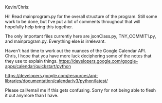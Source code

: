 Kevin/Chris:

Hi! Read mainprogram.py for the overall structure of the program. Still some work to be done, but I've
put a lot of comments throughout that will hopefully help bring this together.


The only important files currently here are jsonClass.py, TNY_COMMIT1.py, and mainprogram.py. Everything else is irrelevant. 

Haven't had time to work out the nuances of the Google Calendar API.
Chris, I hope that you have more luck deciphering some of the notes that they use to explain things. 
https://developers.google.com/google-apps/calendar/quickstart/python

https://developers.google.com/resources/api-libraries/documentation/calendar/v3/python/latest/

Please call/email me if this gets confusing. Sorry for not being able to flesh it out anymore than I have. 
